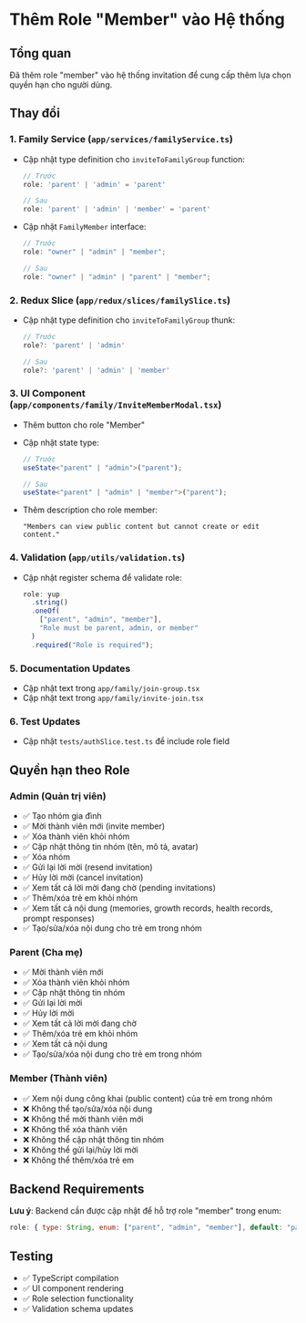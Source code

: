 # Thêm Role "Member" vào Hệ thống

## Tổng quan

Đã thêm role "member" vào hệ thống invitation để cung cấp thêm lựa chọn quyền hạn cho người dùng.

## Thay đổi

### 1. Family Service (`app/services/familyService.ts`)

- Cập nhật type definition cho `inviteToFamilyGroup` function:

  ```typescript
  // Trước
  role: 'parent' | 'admin' = 'parent'

  // Sau
  role: 'parent' | 'admin' | 'member' = 'parent'
  ```

- Cập nhật `FamilyMember` interface:

  ```typescript
  // Trước
  role: "owner" | "admin" | "member";

  // Sau
  role: "owner" | "admin" | "parent" | "member";
  ```

### 2. Redux Slice (`app/redux/slices/familySlice.ts`)

- Cập nhật type definition cho `inviteToFamilyGroup` thunk:

  ```typescript
  // Trước
  role?: 'parent' | 'admin'

  // Sau
  role?: 'parent' | 'admin' | 'member'
  ```

### 3. UI Component (`app/components/family/InviteMemberModal.tsx`)

- Thêm button cho role "Member"
- Cập nhật state type:

  ```typescript
  // Trước
  useState<"parent" | "admin">("parent");

  // Sau
  useState<"parent" | "admin" | "member">("parent");
  ```

- Thêm description cho role member:
  ```
  "Members can view public content but cannot create or edit content."
  ```

### 4. Validation (`app/utils/validation.ts`)

- Cập nhật register schema để validate role:
  ```typescript
  role: yup
    .string()
    .oneOf(
      ["parent", "admin", "member"],
      "Role must be parent, admin, or member"
    )
    .required("Role is required");
  ```

### 5. Documentation Updates

- Cập nhật text trong `app/family/join-group.tsx`
- Cập nhật text trong `app/family/invite-join.tsx`

### 6. Test Updates

- Cập nhật `tests/authSlice.test.ts` để include role field

## Quyền hạn theo Role

### Admin (Quản trị viên)

- ✅ Tạo nhóm gia đình
- ✅ Mời thành viên mới (invite member)
- ✅ Xóa thành viên khỏi nhóm
- ✅ Cập nhật thông tin nhóm (tên, mô tả, avatar)
- ✅ Xóa nhóm
- ✅ Gửi lại lời mời (resend invitation)
- ✅ Hủy lời mời (cancel invitation)
- ✅ Xem tất cả lời mời đang chờ (pending invitations)
- ✅ Thêm/xóa trẻ em khỏi nhóm
- ✅ Xem tất cả nội dung (memories, growth records, health records, prompt responses)
- ✅ Tạo/sửa/xóa nội dung cho trẻ em trong nhóm

### Parent (Cha mẹ)

- ✅ Mời thành viên mới
- ✅ Xóa thành viên khỏi nhóm
- ✅ Cập nhật thông tin nhóm
- ✅ Gửi lại lời mời
- ✅ Hủy lời mời
- ✅ Xem tất cả lời mời đang chờ
- ✅ Thêm/xóa trẻ em khỏi nhóm
- ✅ Xem tất cả nội dung
- ✅ Tạo/sửa/xóa nội dung cho trẻ em trong nhóm

### Member (Thành viên)

- ✅ Xem nội dung công khai (public content) của trẻ em trong nhóm
- ❌ Không thể tạo/sửa/xóa nội dung
- ❌ Không thể mời thành viên mới
- ❌ Không thể xóa thành viên
- ❌ Không thể cập nhật thông tin nhóm
- ❌ Không thể gửi lại/hủy lời mời
- ❌ Không thể thêm/xóa trẻ em

## Backend Requirements

**Lưu ý**: Backend cần được cập nhật để hỗ trợ role "member" trong enum:

```javascript
role: { type: String, enum: ["parent", "admin", "member"], default: "parent" }
```

## Testing

- ✅ TypeScript compilation
- ✅ UI component rendering
- ✅ Role selection functionality
- ✅ Validation schema updates
